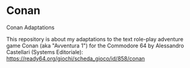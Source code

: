 # Conan
Conan Adaptations

This repository is about my adaptations to the text role-play adventure game Conan (aka "Avventura 1") for the Commodore 64 by Alessandro Castellari (Systems Editoriale):
https://ready64.org/giochi/scheda_gioco/id/858/conan

